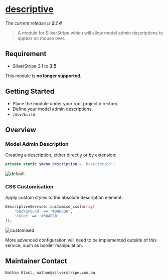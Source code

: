 # [descriptive](https://packagist.org/packages/nglasl/silverstripe-descriptive)

_The current release is **2.1.4**_

> A module for SilverStripe which will allow model admin descriptions to appear on mouse over.

## Requirement

* SilverStripe 3.1 to **3.5**

This module is **no longer supported**.

## Getting Started

* Place the module under your root project directory.
* Define your model admin descriptions.
* `/dev/build`

## Overview

### Model Admin Description

Creating a description, either directly or by extension:

```php
private static $menu_description = 'Description';
```

![default](https://raw.githubusercontent.com/nglasl/silverstripe-descriptive/master/images/descriptive-default.png)

### CSS Customisation

Apply custom styles to the absolute description element:

```php
DescriptiveService::customise_css(array(
	'background' => '#D4D6D8',
	'color' => '#304E80'
));
```

![customised](https://raw.githubusercontent.com/nglasl/silverstripe-descriptive/master/images/descriptive-customised.png)

More advanced configuration will need to be implemented outside of this service, such as border manipulation.

## Maintainer Contact

	Nathan Glasl, nathan@silverstripe.com.au
